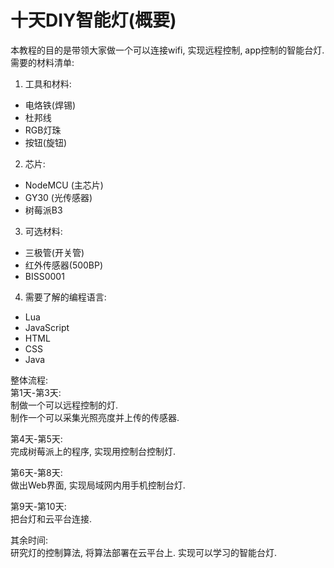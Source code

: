 # 十天DIY智能灯(概要)
本教程的目的是带领大家做一个可以连接wifi, 实现远程控制, app控制的智能台灯.  
需要的材料清单:  
1. 工具和材料:  
+ 电烙铁(焊锡)  
+ 杜邦线  
+ RGB灯珠   
+ 按钮(旋钮)  
2. 芯片:  
+ NodeMCU (主芯片)  
+ GY30  (光传感器)  
+ 树莓派B3  

3. 可选材料:  
+ 三极管(开关管)  
+ 红外传感器(500BP)  
+ BISS0001  

4. 需要了解的编程语言:  
+ Lua
+ JavaScript
+ HTML
+ CSS
+ Java

整体流程:  
第1天-第3天:  
制做一个可以远程控制的灯.  
制作一个可以采集光照亮度并上传的传感器.

第4天-第5天:  
完成树莓派上的程序, 实现用控制台控制灯.

第6天-第8天:  
做出Web界面, 实现局域网内用手机控制台灯.

第9天-第10天:  
把台灯和云平台连接.

其余时间:  
研究灯的控制算法, 将算法部署在云平台上. 实现可以学习的智能台灯.